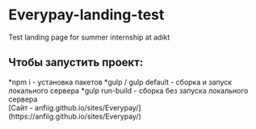 # Everypay-landing-test
Test landing page for summer internship at adikt

<h2>Чтобы запустить проект:</h2>
*npm i - установка пакетов
*gulp / gulp default - сборка и запуск локального сервера
*gulp run-build - сборка без запуска локального сервера
<br>
[Сайт - anfiig.github.io/sites/Everypay/](https://anfiig.github.io/sites/Everypay/)

